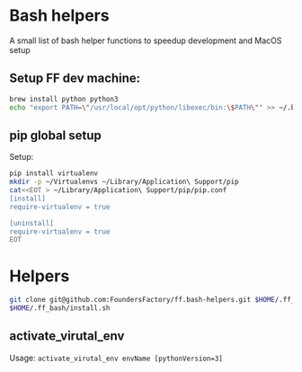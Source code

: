 # **Bash helpers**

A small list of bash helper functions to speedup development and MacOS setup

 ## Setup FF dev machine:
 
 ```bash
 brew install python python3
 echo "export PATH=\"/usr/local/opt/python/libexec/bin:\$PATH\"" >> ~/.bash_profile
 ```
 
 ## pip global setup
 
  Setup: 
  ```bash
  pip install virtualenv
  mkdir -p ~/Virtualenvs ~/Library/Application\ Support/pip
  cat<<EOT > ~/Library/Application\ Support/pip/pip.conf
[install]
require-virtualenv = true

[uninstall]
require-virtualenv = true
EOT
```
 
# Helpers

 ```bash
 git clone git@github.com:FoundersFactory/ff.bash-helpers.git $HOME/.ff_bash
 $HOME/.ff_bash/install.sh
 ```
 

 

 ## activate_virutal_env

  Usage: `activate_virutal_env envName [pythonVersion=3]`
